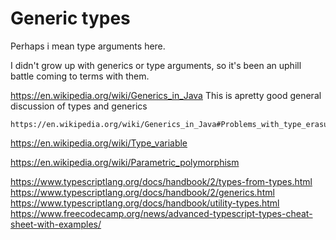 Generic types
=============

Perhaps i mean type arguments here.

I didn't grow up with generics or type arguments, so it's been an uphill battle coming to terms with them.

https://en.wikipedia.org/wiki/Generics_in_Java
    This is apretty good general discussion of types and generics

    https://en.wikipedia.org/wiki/Generics_in_Java#Problems_with_type_erasure


https://en.wikipedia.org/wiki/Type_variable

https://en.wikipedia.org/wiki/Parametric_polymorphism



https://www.typescriptlang.org/docs/handbook/2/types-from-types.html
https://www.typescriptlang.org/docs/handbook/2/generics.html
https://www.typescriptlang.org/docs/handbook/utility-types.html
https://www.freecodecamp.org/news/advanced-typescript-types-cheat-sheet-with-examples/


